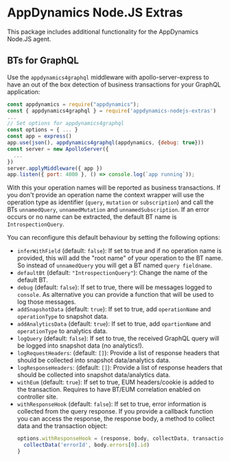 # AppDynamics Node.JS Extras

This package includes additional functionality for the AppDynamics Node.JS agent.

## BTs for GraphQL

Use the `appdynamics4graphql` middleware with apollo-server-express to have an out of the box detection of business transactions for your GraphQL application:

```javascript
const appdynamics = require("appdynamics");
const { appdynamics4graphql } = require('appdynamics-nodejs-extras')
...
// Set options for appdynamics4graphql
const options = { ... }
const app = express()
app.use(json(), appdynamics4graphql(appdynamics, {debug: true}))
const server = new ApolloServer({
  ...
})
server.applyMiddleware({ app })
app.listen({ port: 4000 }, () => console.log(`app running`));
```

With this your operation names will be reported as business transactions. If you don't provide an operation name the context wrapper will use the operation type as identifier (`query`, `mutation` or `subscription`) and call the BTs `unnamedQuery`, `unnamedMutation` and `unnamedSubscription`. If an error occurs or no name can be extracted, the default BT name is `IntrospectionQuery`.

You can reconfigure this default behaviour by setting the following options:

* `inferWithField` (default: `false`): If set to true and if no operation name is provided, this will add the "root name" of your operation to the BT name. So instead of `unnamedQuery` you will get a BT named `query fieldname`.
* `defaultBt` (default: `"IntrospectionQuery"`): Change the name of the default BT.
* `debug` (default: `false`): If set to true, there will be messages logged to `console`. As alternative you can provide a function that will be used to log those messages.
* `addSnapshotData` (default: `true`): If set to true, add `operationName` and `operationType` to snapshot data.
* `addAnalyticsData` (default: `true`): If set to true, add `opartionName` and `operationType` to analytics data.
* `logQuery` (default: `false`): If set to true, the received GraphQL query will be logged into snapshot data (no analytics!).
* `logRequestHeaders`: (default: `[]`): Provide a list of response headers that should be collected into snapshot data/analytics data.
* `logResponseHeaders`: (default: `[]`): Provide a list of response headers that should be collected into snapshot data/analytics data.
* `withEum` (default: `true`): If set to true, EUM headers/cookie is added to the transaction. Requires to have BT/EUM correlation enabled on controller site.
* `withResponseHook` (default: `false`): If set to true, error information is collected from the query response. If you provide a callback function you can access the response, the response body, a method to collect data and the transaction object:
  ```javascript
  options.withResponseHook = (response, body, collectData, transaction) => {
    collectData('errorId', body.errors[0].id)
  }
  ```
